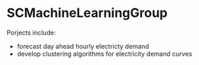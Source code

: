 # SCMachineLearningGroup

Porjects include:
* forecast day ahead hourly electricty demand
* develop clustering algorithms for electricity demand curves 
